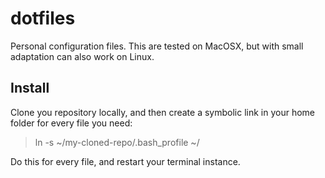 # dotfiles
Personal configuration files.
This are tested on MacOSX, but with small adaptation can also work on Linux.

## Install
Clone you repository locally, and then create a symbolic link in your home folder for every file you need:
> ln -s ~/my-cloned-repo/.bash_profile ~/

Do this for every file, and restart your terminal instance.
